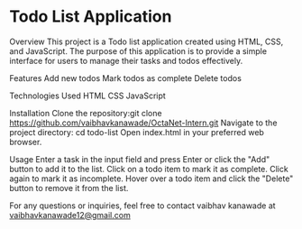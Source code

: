  # Todo List Application



Overview
This project is a Todo list application created using HTML, CSS, and JavaScript. 
The purpose of this application is to provide a simple interface for users to manage their tasks and todos effectively.

Features
Add new todos
Mark todos as complete
Delete todos


Technologies Used
HTML
CSS
JavaScript

Installation
Clone the repository:git clone https://github.com/vaibhavkanawade/OctaNet-Intern.git
Navigate to the project directory: cd todo-list
Open index.html in your preferred web browser.

Usage
Enter a task in the input field and press Enter or click the "Add" button to add it to the list.
Click on a todo item to mark it as complete. Click again to mark it as incomplete.
Hover over a todo item and click the "Delete" button to remove it from the list.

For any questions or inquiries, feel free to contact vaibhav kanawade at vaibhavkanawade12@gmail.com
